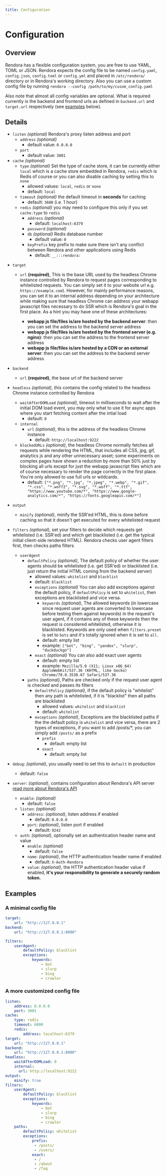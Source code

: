 ```yaml
---
title: Configuration
---
```


# Configuration

## Overview
Rendora has a flexible configuration system, you are free to use YAML, TOML or JSON. Rendora expects the config file to be named `config.yaml`, `config.json`, `config.toml` or `config.yml` and placed in `/etc/rendora/` directory or in Rendora's working directory. Also you can use a custom config file by running `rendora --config /path/to/my/cusom_config.yaml`

Also note that almost all config variables are optional. What is required currently is the backend and frontend urls as defined in `backend.url` and `target.url` respectively (see [examples](#examples) below).

## Details

* `listen` *(optional)* Rendora's proxy listen address and port
    * `address` *(optional)*
        - default value: `0.0.0.0`
    * `port`
        * default value: `3001`
* `cache` *(optional)*
    * `type` *(optional)* Set the type of cache store, it can be currently either `local` which is a cache store embedded in Rendora, `redis` which is Redis of course or you can also disable caching by setting this to `none`
        - allowed values: `local`, `redis` or `none`
        - default: `local`
    -  `timeout` *(optional)* the default timeout in **seconds** for caching
        -  default: `3600` (i.e. 1 hour)
    -  `redis` *(optional)* you may need to configure this only if you set `cache.type` to `redis`
        -  `address` *(optional)*
            -  default: `localhost:6379`
        -  `password` *(optional)*
        -  `db` *(optional)* Redis database number
            -  default value: `0`
        - `keyPrefix` key prefix to make sure there isn't any conflict between Rendora and other applications using Redis
            - default: `__:::rendora:`
- `target`
    - `url` **(required)**, This is the base URL used by the headless Chrome instance controlled by Rendora to request pages corresponding to whitelisted requests. You can simply set it to your website url  e.g. `https://example.com`). However, for mainly performance reasons, you can set it to an internal address depending on your architecture while making sure that headless Chrome can address your webapp javascript files necessary to do SSR which is Rendora's goal in the first place. As a hint you may have one of these architectures:

        * **webapp js file/files is/are hosted by the backend server**: then you can set the address to the backend server address
        * **webapp js file/files is/are hosted by the frontend server (e.g. nginx)**: then you can set the address to the frontend server address
        * **webapp js file/files is/are hosted by a CDN or an external server**: then you can set the address to the backend server address

- `backend`
    - `url` **(required)**, the base url of the backend server
- `headless` *(optional)*, this contains the config related to the headless Chrome instance controlled by Rendora
    - `waitAfterDOMLoad` *(optional)*, timeout in milliseconds to wait after the initial DOM load event, you may only what to use it for async apps where you start fetching content after the intial load
        - default: `0`
    - `internal`
        - `url` *(optional)*, this is the address of the headless Chrome instance
            - default: `http://localhost:9222`
    - `blockedURLs` *(optional)*, the headless Chrome normally fetches all requests while rendering the HTML,  that includes all CSS, jpg, gif, analytics js and any other unnecessary asset; some experiments on complex pages have shown a reduction by more than 50% just by blocking all urls except for just the webapp javascript files which are of course necessary to render the page correctly in the first place. You're only allowed to use full urls or wildcards.
        - default: `["*.png", "*.jpg", "*.jpeg", "*.webp", "*.gif", "*.css", "*.woff2", "*.svg", "*.woff", "*.ttf",
		"https://www.youtube.com/*", "https://www.google-analytics.com/*",
		"https://fonts.googleapis.com/*"]`
- `output`
    - `minify` *(optional)*, minify the SSR'ed HTML, this is done before caching so that it doesn't get executed for every whitelisted request
- `filters` *(optional)*, set your filters to decide which requests get whitelisted (i.e. SSR'ed) and which get blacklisted (i.e. get the typical initial client-side rendered HTML). Rendora checks user agent filters first, then checks paths filters
    - `userAgent`
        - `defaultPolicy` *(optional)*, The default policy of whether the user agents should be whitelisted (i.e. get SSR'ed) or blacklisted (i.e. just return the initial HTML coming from the backend server)
            - allowed values: `whitelist` and `blacklist`
            - default: `blacklist`
            - `exceptions` *(optional)* You can also add exceptions against the default policy, if `defaultPolicy` is set to `whitelist`, then exceptions are blacklisted and vice versa.
                - `keywords` *(optional)*, The allowed keywords (in lowercase since request user agents are converted to lowercase before testing them against keywords) in the request's user agent, if it contains any of these keywords then the request is considered whitelisted, otherwise it is blacklisted. Keywords are only used when  `filters.preset` is set to `bots` and it's totally ignored when it is set to `all`.
                - default: empty list
                - example: `["bot", "bing", "yandex", "slurp", "duckduckgo"]`
            - `exact` *(optional)* You can also add exact user agents
                - default: empty list
                - example: `Mozilla/5.0 (X11; Linux x86_64) AppleWebKit/537.36 (KHTML, like Gecko) Chrome/70.0.3538.67 Safari/537.36`
        - `paths` *(optional)*, Paths are checked only if the request user agent is checked and passes its filters
            - `defaultPolicy` *(optional)*, if the default policy is "whitelist" then any path is whitelisted, if it is "blacklist" then all paths are blacklisted
                - allowed values: `whitelist` and `blacklist`
                - default: `whitelist`
            - `exceptions` *(optional)*, Exceptions are the blacklisted paths if the the default policy is `whitelist` and vice versa, there are 2 types of exceptions, if you want to add /posts/*, you can simply add `/posts/` as a prefix
                - `prefix`
                    - default: empty list
                - `exact`
                    - default: empty list
- `debug`: *(optional)*, you usually need to set this to `default` in production
    - default: `false`
- `server`: *(optional)*, contains configuration about Rendora's API server [read more about Rendora's API](/docs/api/)
    - `enable`: *(optional)*
        - default: `false`
    - `listen`: *(optional)*
        - `address`: *(optional)*, listen address if enabled
            - default: `0.0.0.0`
        - `port`: *(optional)*, listen port if enabled
            - default: `9242`
    - `auth`: *(optional)*, optionally set an authentication header name and value 
        - `enable`: *(optional)*
            - default: `false`
        - `name`: *(optional)*, the HTTP authentication header name if enabled
            - default: `X-Auth-Rendora`
        - `value`: *(optional)*, the HTTP authentication header value if enabled, **it's your responsibility to generate a securely random token.**

## Examples

### A minimal config file
```yaml
target:
    url: "http://127.0.0.1" 
backend:
    url: "http://127.0.0.1:8000"

filters:
    userAgent:
        defaultPolicy: blacklist
        exceptions:
            keywords:
                - bot
                - slurp
                - bing
                - crawler
```

### A more customized config file

```yaml
listen:
    address: 0.0.0.0
    port: 3001
cache:
    type: redis
    timeout: 6000
    redis:
        address: localhost:6379
target:
    url: "http://127.0.0.1" 
backend:
    url: "http://127.0.0.1:8000"
headless:
    waitAfterDOMLoad: 0
    internal:
      url: http://localhost:9222
output:
    minify: true
filters:
    userAgent:
        defaultPolicy: blacklist
        exceptions:
            keywords:
                - bot
                - slurp
                - bing
                - crawler
    paths:
        defaultPolicy: whitelist
        exceptions:
            prefix:
             - /posts/
             - /users/
            exact:
             - /
             - /about
             - /faq
```